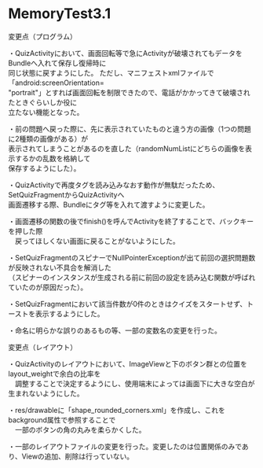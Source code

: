 # MemoryTest3.1

変更点（プログラム）

・QuizActivityにおいて、画面回転等で急にActivityが破壊されてもデータをBundleへ入れて保存し復帰時に  
  同じ状態に戻すようにした。  ただし、マニフェストxmlファイルで「android:screenOrientation=  
  "portrait"」とすれば画面回転を制限できたので、電話がかかってきて破壊されたときぐらいしか役に  
  立たない機能となった。
 
・前の問題へ戻った際に、先に表示されていたものと違う方の画像（1つの問題に2種類の画像がある）が  
  表示されてしまうことがあるのを直した（randomNumListにどちらの画像を表示するかの乱数を格納して  
  保存するようにした）。

・QuizActivityで再度タグを読み込みなおす動作が無駄だったため、SetQuizFragmentからQuizActivityへ  
  画面遷移する際、Bundleにタグ等を入れて渡すように変更した。
 
・画面遷移の関数の後でfinish()を呼んでActivityを終了することで、バックキーを押した際  
　戻ってほしくない画面に戻ることがないようにした。
 
・SetQuizFragmentのスピナーでNullPointerExceptionが出て前回の選択問題数が反映されない不具合を解消した  
 （スピナーのインスタンスが生成される前に前回の設定を読み込む関数が呼ばれていたのが原因だった）。
 
・SetQuizFragmentにおいて該当件数が0件のときはクイズをスタートせず、トーストを表示するようにした。

・命名に明らかな誤りのあるもの等、一部の変数名の変更を行った。



変更点（レイアウト）

・QuizActivityのレイアウトにおいて、ImageViewと下のボタン群との位置をlayout_weightで余白の比率を  
　調整することで決定するようにし、使用端末によっては画面下に大きな空白が生まれないようにした。
 
・res/drawableに「shape_rounded_corners.xml」を作成し、これをbackground属性で参照することで  
　一部のボタンの角の丸みを柔らかくした。
 
・一部のレイアウトファイルの変更を行った。変更したのは位置関係のみであり、Viewの追加、削除は行っていない。


 
 

